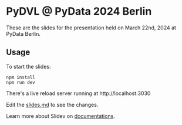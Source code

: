 # PyDVL @ PyData 2024 Berlin

These are the slides for the presentation held on March 22nd, 2024 at PyData Berlin.


## Usage

To start the slides:

```shell
npm install
npm run dev
```

There's a live reload server running at http://localhost:3030

Edit the [slides.md](./slides.md) to see the changes.

Learn more about Slidev on [documentations](https://sli.dev/).
